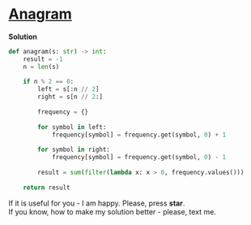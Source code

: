 # [Anagram](https://www.hackerrank.com/challenges/anagram/problem)

**Solution**
```python
def anagram(s: str) -> int:
    result = -1
    n = len(s)
    
    if n % 2 == 0:
        left = s[:n // 2]
        right = s[n // 2:]
        
        frequency = {}
        
        for symbol in left:
            frequency[symbol] = frequency.get(symbol, 0) + 1
            
        for symbol in right:
            frequency[symbol] = frequency.get(symbol, 0) - 1
            
        result = sum(filter(lambda x: x > 0, frequency.values()))
    
    return result
```

If it is useful for you - I am happy. Please, press **star**.  
If you know, how to make my solution better - please, text me.
